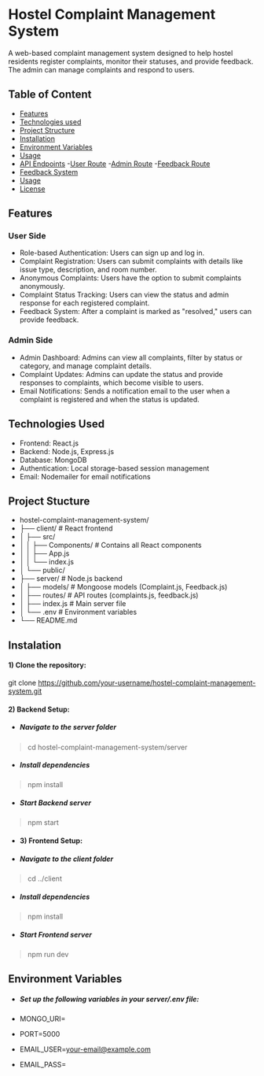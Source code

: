 # Hostel Complaint Management System

A web-based complaint management system designed to help hostel residents register complaints, monitor their statuses, and provide feedback. The admin can manage complaints and respond to users.

## Table of Content

- [Features](#features)
- [Technologies used](#technolgies-used)
- [Project Structure](#project-structure)
- [Installation](#installation)
- [Environment Variables](#environment-variables)
- [Usage](#usage)
- [API Endpoints](#api-endpoints)
   -[User Route](#user-route)
   -[Admin Route](#admin-route)
   -[Feedback Route](#feedback-route) 
- [Feedback System](#feedback-system)
- [Usage](#Usage)
- [License](#license)

## Features 

### User Side
- Role-based Authentication: Users can sign up and log in.
- Complaint Registration: Users can submit complaints with details like issue type, description, and room number.
- Anonymous Complaints: Users have the option to submit complaints anonymously.
- Complaint Status Tracking: Users can view the status and admin response for each registered complaint.
- Feedback System: After a complaint is marked as "resolved," users can provide feedback.

### Admin Side
- Admin Dashboard: Admins can view all complaints, filter by status or category, and manage complaint details.
- Complaint Updates: Admins can update the status and provide responses to complaints, which become visible to users.
- Email Notifications: Sends a notification email to the user when a complaint is registered and when the status is updated.

## Technologies Used

- Frontend: React.js
- Backend: Node.js, Express.js
- Database: MongoDB
- Authentication: Local storage-based session management
- Email: Nodemailer for email notifications

## Project Stucture

- hostel-complaint-management-system/
- ├── client/                  # React frontend
- │   ├── src/
- │   │   ├── Components/      # Contains all React components
- │   │   ├── App.js
- │   │   └── index.js
- │   └── public/
- ├── server/                  # Node.js backend
- │   ├── models/              # Mongoose models (Complaint.js, Feedback.js)
- │   ├── routes/              # API routes (complaints.js, feedback.js)
- │   ├── index.js             # Main server file
- │   └── .env                 # Environment variables
- └── README.md

## Instalation

#### 1) Clone the repository: 

git clone https://github.com/your-username/hostel-complaint-management-system.git

#### 2) Backend Setup:

- ##### Navigate to the server folder

> cd hostel-complaint-management-system/server

- ##### Install dependencies

> npm install

- ##### Start Backend server

> npm start

- #### 3) Frontend Setup:

- ##### Navigate to the client folder

 > cd ../client

- ##### Install dependencies

> npm install

- ##### Start Frontend server

> npm run dev

## Environment Variables

- ##### Set up the following variables in your server/.env file:

- MONGO_URI=<your-mongodb-uri>
- PORT=5000
- EMAIL_USER=<your-email@example.com>
- EMAIL_PASS=<your-email-password>




 
